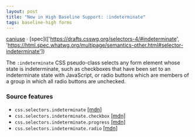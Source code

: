 ```yaml
---
layout: post
title: "New in High Baseline Support: :indeterminate"
tags: baseline-high forms
---
```


[caniuse](https://caniuse.com/?search=indeterminate) · [spec](['https://drafts.csswg.org/selectors-4/#indeterminate', 'https://html.spec.whatwg.org/multipage/semantics-other.html#selector-indeterminate'])

The `:indeterminate` CSS pseudo-class selects any form element whose state is indeterminate, such as checkboxes that have been set to an indeterminate state with JavaScript, or radio buttons which are members of a group in which all radio buttons are unchecked.

### Source features

- ``css.selectors.indeterminate`` [[mdn]](https://developer.mozilla.org/en-US/search?q=css.selectors.indeterminate)
- ``css.selectors.indeterminate.checkbox`` [[mdn]](https://developer.mozilla.org/en-US/search?q=css.selectors.indeterminate.checkbox)
- ``css.selectors.indeterminate.progress`` [[mdn]](https://developer.mozilla.org/en-US/search?q=css.selectors.indeterminate.progress)
- ``css.selectors.indeterminate.radio`` [[mdn]](https://developer.mozilla.org/en-US/search?q=css.selectors.indeterminate.radio)
